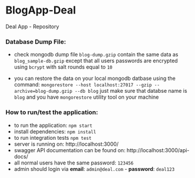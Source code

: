 # BlogApp-Deal
Deal App - Repository

### Database Dump File:

- check mongodb dump file ```blog-dump.gzip``` contain the same data as ```blog_sample-db.gzip``` except that all users passwords are encrypted using ```bcrypt``` with salt rounds equal to ```10``` 

- you can restore the data on your local mongodb datbase using the command:
```mongorestore --host localhost:27017 --gzip --archive=blog-dump.gzip --db blog``` just make sure that databse name is ```blog``` and you have ```mongorestore``` utility tool on your machine


### How to run/test the application:
- to run the application: ```npm start```
- install dependencies: ```npm install```
- to run integration tests ```npm test```
- server is running on: http://localhost:3000/
- swagger API documentation can be found on: http://localhost:3000/api-docs/
- all normal users have the same password: ```123456```
- admin should login via **email**: ```admin@deal.com``` - **password**: ```deal123```


